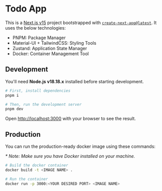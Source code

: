 # Todo App

This is a [Next.js v15](https://nextjs.org) project bootstrapped with [`create-next-app@latest`](https://nextjs.org/docs/app/api-reference/cli/create-next-app). It uses the below technologies:
- PNPM: Package Manager
- Material-UI + TailwindCSS: Styling Tools
- Zustand: Application State Manager
- Docker: Container Management Tool

## Development

You'll need **Node.js v18.18.x** installed before starting development.

```bash
# First, install dependencies
pnpm i

# Then, run the development server
pnpm dev
```

Open [http://localhost:3000](http://localhost:3000) with your browser to see the result.

## Production
You can run the production-ready docker image using these commands:

_* Note: Make sure you have Docker installed on your machine._
```bash
# Build the docker container
docker build -t <IMAGE NAME> .

# Run the container
docker run -p 3000:<YOUR DESIRED PORT> <IMAGE NAME>
```
